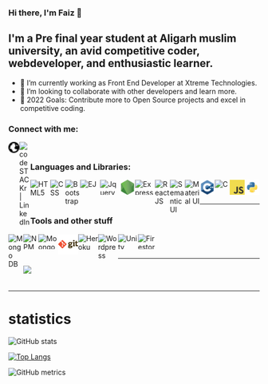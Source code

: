 ### Hi there, I'm Faiz 👋

## I'm a Pre final year student at Aligarh muslim university, an avid competitive coder, webdeveloper, and enthusiastic learner.

- 🌱 I’m currently working as Front End Developer at Xtreme Technologies.
- 👯 I’m looking to collaborate with other developers and learn more.
- 🥅 2022 Goals: Contribute more to Open Source projects and excel in competitive coding.


### Connect with me:

[<img align="left" alt="codeSTACKr.com" width="22px" src="https://raw.githubusercontent.com/iconic/open-iconic/master/svg/globe.svg" />][website]
[<img align="left" alt="codeSTACKr | LinkedIn" width="22px" src="https://cdn.jsdelivr.net/npm/simple-icons@v3/icons/linkedin.svg" />][linkedin]


<br />

### Languages and Libraries:

<img align="left" alt="HTML5" width="40px" src="https://raw.githubusercontent.com/tkswann2/tech-logos/master/html5.png" />
<img align="left" alt="CSS" width="30px" src="https://raw.githubusercontent.com/tkswann2/tech-logos/master/css3.png" />
<img align="left" alt="Bootstrap" width="30px" src="https://raw.githubusercontent.com/tkswann2/tech-logos/master/bootstrap.png" />
<img align="left" alt="EJS" width="40px" height="20px" src="https://raw.githubusercontent.com/tkswann2/tech-logos/master/ejs.png" />
<img align="left" alt="Jquery" width="40px" height="30px" src="https://raw.githubusercontent.com/tkswann2/tech-logos/master/jquery.png" />
<img align="left" alt="Node JS" width="30px" src="https://raw.githubusercontent.com/github/explore/master/topics/nodejs/nodejs.png" />
<img align="left" alt="Express JS" width="40px" height="30px"src="https://raw.githubusercontent.com/tkswann2/tech-logos/master/express.png" />
<img align="left" alt="React JS" width="30px" src="https://raw.githubusercontent.com/tkswann2/tech-logos/master/react.png" />
<img align="left" alt="Semantic UI" width="30px" src="http://semantic-ui.com/images/logo.png" />
<img align="left" alt="Material UI" width="30px" src="https://mui.com/static/logo.png" />
<img align="left" alt="Cpp" width="30px" src="https://raw.githubusercontent.com/github/explore/master/topics/cpp/cpp.png" />
<img align="left" alt="C" width="30px" src="https://github.com/tomchen/stack-icons/blob/master/logos/c.svg" />
<img align="left" alt="JavaScript" width="30px" src="https://raw.githubusercontent.com/github/explore/master/topics/javascript/javascript.png" />
<img align="left" alt="Python" width="30px" src="https://raw.githubusercontent.com/github/explore/master/topics/python/python.png" />
<br />
<br />
<hr />


### Tools and other stuff
<img align="left" alt="Mongo DB" width="30px" src="https://img.icons8.com/color/48/000000/mongodb.png" />
<img align="left" alt="NPM" width="30px" height="30px"src="https://github.com/tomchen/stack-icons/blob/master/logos/npm.svg" />
<img align="left" alt="Moongoose" width="40px" height="30px" src="https://raw.githubusercontent.com/tkswann2/tech-logos/master/mongoose.png" />
<img align="left" alt="Git" width="40px" src="https://raw.githubusercontent.com/github/explore/master/topics/git/git.png" />
<img align="left" alt="Heroku" width="40px" src="https://raw.githubusercontent.com/tkswann2/tech-logos/master/heroku.jpg" />
<img align="left" alt="Wordpress" width="40px" src="https://github.com/tomchen/stack-icons/blob/master/logos/wordpress-icon.svg" />
<img align="left" alt="Unity Game engine" width="40px" height="30px"src="https://wiki.loopme.cool/images/thumb/3/3d/Unity.png/800px-Unity.png" />
<img align="left" alt="Firestore" width="40px" height="30px"src="https://img.icons8.com/color/48/0000/firebase.png" />
<br />
<br />
<hr />




![](https://komarev.com/ghpvc/?username=zhcet19&label=PROFILE+VIEWS)
<br />
<br />
<hr />


# statistics
![GitHub stats](https://github-readme-stats.vercel.app/api?username=zhcet19&show_icons=true)  

[![Top Langs](https://github-readme-stats.vercel.app/api/top-langs/?username=zhcet19&show_icons=true&layout=compact&theme=tokyonight )](https://github.com/anuraghazra/github-readme-stats)

![GitHub metrics](https://camo.githubusercontent.com/cce028f6880b762c1ae0f57b05e1800f13c11b9fc9d87559f10d225d77f270f5/68747470733a2f2f6d6574726963732e6c65636f712e696f2f7a686365743139)  


[website]: https://faizalam.tech/
[linkedin]: https://www.linkedin.com/in/faiz-alam-79a845197/
